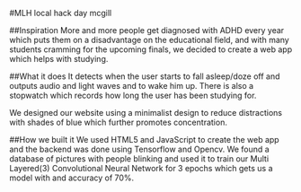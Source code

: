 #MLH local hack day mcgill

##Inspiration
More and more people get diagnosed with ADHD every year which puts them on a disadvantage on the educational field, and with many students cramming for the upcoming finals, we decided to create a web app which helps with studying.

##What it does
It detects when the user starts to fall asleep/doze off and outputs audio and light waves and to wake him up. There is also a stopwatch which records how long the user has been studying for.

We designed our website using a minimalist design to reduce distractions with shades of blue which further promotes concentration.

##How we built it
We used HTML5 and JavaScript to create the web app and the backend was done using Tensorflow and Opencv. We found a database of pictures with people blinking and used it to train our Multi Layered(3) Convolutional Neural Network for 3 epochs which gets us a model with and accuracy of 70%.


